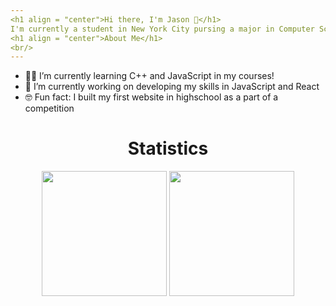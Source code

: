 ```yaml
---
<h1 align = "center">Hi there, I'm Jason 👋</h1>
I'm currently a student in New York City pursing a major in Computer Science and a minor in Media Studies! I love creating modern and fluid websites with HTML/CSS and JavaScript.
<h1 align = "center">About Me</h1>
<br/>
---
```

<ul>
  <li>👨‍🎓 I’m currently learning C++ and JavaScript in my courses!</li>
  <li>💪 I’m currently working on developing my skills in JavaScript and React</li>
  <li>🤓 Fun fact: I built my first website in highschool as a part of a competition</li>
</ul>
<h1 align = "center">Statistics</h1>

<p align = "center">
<img src = "https://github-readme-stats.vercel.app/api?username=JS0Nwong&count_private=true&show_icons=true&theme=tokyonight" height = "200"> 
<img src = "https://github-readme-stats.vercel.app/api/top-langs/?username=JS0Nwong&layout=compact&show_icons=true&theme=tokyonight" height = "200">
</p>
<!--

Here are some ideas to get you started:

- 🔭 I’m currently working on ...
- 🌱 I’m currently learning ...
- 👯 I’m looking to collaborate on ...
- 🤔 I’m looking for help with ...
- 💬 Ask me about ...
- 📫 How to reach me: ...
- 😄 Pronouns: ...
- ⚡ Fun fact: ...
-->
